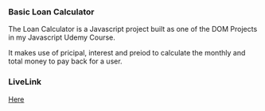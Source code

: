 ### Basic Loan Calculator

The Loan Calculator is a Javascript project built as one of the DOM Projects in my Javascript Udemy Course.

It makes use of pricipal, interest and preiod to calculate the monthly and total money to pay back for a user.

### LiveLink
[Here](https://jonasann.github.io/loan-calculator/)

